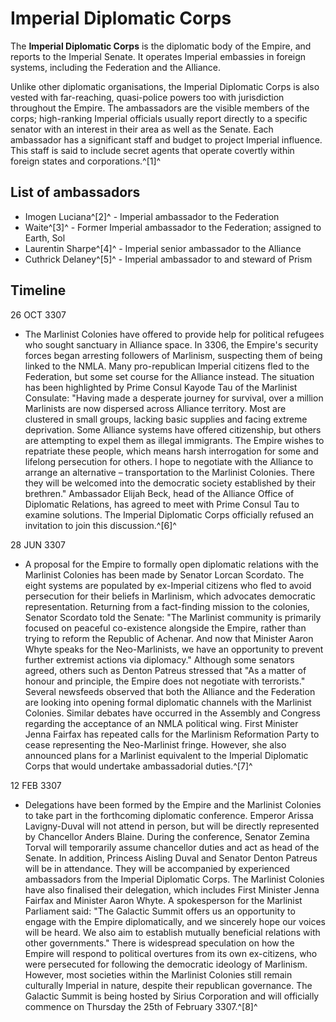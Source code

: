 # Imperial Diplomatic Corps
The **Imperial Diplomatic Corps** is the diplomatic body of the Empire, and reports to the Imperial Senate. It operates Imperial embassies in foreign systems, including the Federation and the Alliance.

Unlike other diplomatic organisations, the Imperial Diplomatic Corps is also vested with far-reaching, quasi-police powers too with jurisdiction throughout the Empire. The ambassadors are the visible members of the corps; high-ranking Imperial officials usually report directly to a specific senator with an interest in their area as well as the Senate. Each ambassador has a significant staff and budget to project Imperial influence. This staff is said to include secret agents that operate covertly within foreign states and corporations.^[1]^

## List of ambassadors

- Imogen Luciana^[2]^ - Imperial ambassador to the Federation
- Waite^[3]^ - Former Imperial ambassador to the Federation; assigned to Earth, Sol
- Laurentin Sharpe^[4]^ - Imperial senior ambassador to the Alliance
- Cuthrick Delaney^[5]^ - Imperial ambassador to and steward of Prism

## Timeline

26 OCT 3307

- The Marlinist Colonies have offered to provide help for political refugees who sought sanctuary in Alliance space. In 3306, the Empire's security forces began arresting followers of Marlinism, suspecting them of being linked to the NMLA. Many pro-republican Imperial citizens fled to the Federation, but some set course for the Alliance instead. The situation has been highlighted by Prime Consul Kayode Tau of the Marlinist Consulate: "Having made a desperate journey for survival, over a million Marlinists are now dispersed across Alliance territory. Most are clustered in small groups, lacking basic supplies and facing extreme deprivation. Some Alliance systems have offered citizenship, but others are attempting to expel them as illegal immigrants. The Empire wishes to repatriate these people, which means harsh interrogation for some and lifelong persecution for others. I hope to negotiate with the Alliance to arrange an alternative – transportation to the Marlinist Colonies. There they will be welcomed into the democratic society established by their brethren." Ambassador Elijah Beck, head of the Alliance Office of Diplomatic Relations, has agreed to meet with Prime Consul Tau to examine solutions. The Imperial Diplomatic Corps officially refused an invitation to join this discussion.^[6]^

28 JUN 3307

- A proposal for the Empire to formally open diplomatic relations with the Marlinist Colonies has been made by Senator Lorcan Scordato. The eight systems are populated by ex-Imperial citizens who fled to avoid persecution for their beliefs in Marlinism, which advocates democratic representation. Returning from a fact-finding mission to the colonies, Senator Scordato told the Senate: "The Marlinist community is primarily focused on peaceful co-existence alongside the Empire, rather than trying to reform the Republic of Achenar. And now that Minister Aaron Whyte speaks for the Neo-Marlinists, we have an opportunity to prevent further extremist actions via diplomacy." Although some senators agreed, others such as Denton Patreus stressed that "As a matter of honour and principle, the Empire does not negotiate with terrorists." Several newsfeeds observed that both the Alliance and the Federation are looking into opening formal diplomatic channels with the Marlinist Colonies. Similar debates have occurred in the Assembly and Congress regarding the acceptance of an NMLA political wing. First Minister Jenna Fairfax has repeated calls for the Marlinism Reformation Party to cease representing the Neo-Marlinist fringe. However, she also announced plans for a Marlinist equivalent to the Imperial Diplomatic Corps that would undertake ambassadorial duties.^[7]^

12 FEB 3307

- Delegations have been formed by the Empire and the Marlinist Colonies to take part in the forthcoming diplomatic conference. Emperor Arissa Lavigny-Duval will not attend in person, but will be directly represented by Chancellor Anders Blaine. During the conference, Senator Zemina Torval will temporarily assume chancellor duties and act as head of the Senate. In addition, Princess Aisling Duval and Senator Denton Patreus will be in attendance. They will be accompanied by experienced ambassadors from the Imperial Diplomatic Corps. The Marlinist Colonies have also finalised their delegation, which includes First Minister Jenna Fairfax and Minister Aaron Whyte. A spokesperson for the Marlinist Parliament said: "The Galactic Summit offers us an opportunity to engage with the Empire diplomatically, and we sincerely hope our voices will be heard. We also aim to establish mutually beneficial relations with other governments." There is widespread speculation on how the Empire will respond to political overtures from its own ex-citizens, who were persecuted for following the democratic ideology of Marlinism. However, most societies within the Marlinist Colonies still remain culturally Imperial in nature, despite their republican governance. The Galactic Summit is being hosted by Sirius Corporation and will officially commence on Thursday the 25th of February 3307.^[8]^